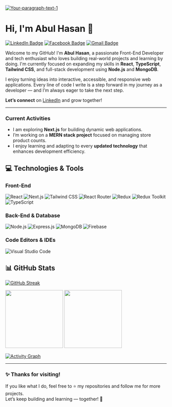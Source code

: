 <a href="https://ibb.co.com/hxsj157T"><img src="https://i.ibb.co.com/TDcSqXvN/Your-paragraph-text-1.png" alt="Your-paragraph-text-1" border="0"></a>
# Hi, I'm Abul Hasan 👋

[![LinkedIn Badge](https://img.shields.io/badge/-LinkedIn-blue?style=flat&logo=Linkedin&logoColor=white&link=https://www.linkedin.com/in/md-abul-hasem-a6931a317/)](https://www.linkedin.com/in/md-abul-hasem-a6931a317/)
[![Facebook Badge](https://img.shields.io/badge/-Facebook-1877F2?style=flat&logo=facebook&logoColor=white&link=https://www.facebook.com/AbulHasanFB)](https://www.facebook.com/AbulHasanFB)
[![Gmail Badge](https://img.shields.io/badge/-abulhasan7bd@gmail.com-c14438?style=flat&logo=Gmail&logoColor=white&link=mailto:abulhasan7bd@gmail.com)](mailto:abulhasan7bd@gmail.com)

Welcome to my GitHub! I'm **Abul Hasan**, a passionate Front-End Developer and tech enthusiast who loves building real-world projects and learning by doing. I'm currently focused on expanding my skills in **React**, **TypeScript**, **Tailwind CSS**, and full-stack development using **Node.js** and **MongoDB**.

I enjoy turning ideas into interactive, accessible, and responsive web applications. Every line of code I write is a step forward in my journey as a developer — and I’m always eager to take the next step.

**Let’s connect** on [LinkedIn](https://www.linkedin.com/in/md-abul-hasem-a6931a317/) and grow together!

---

### Current Activities
- I am exploring **Next.js** for building dynamic web applications.  
- I’m working on a **MERN stack project** focused on managing store product counts.  
- I enjoy learning and adapting to every **updated technology** that enhances development efficiency.


## 💻 Technologies & Tools

### Front-End
<p>
  <img alt="React" src="https://img.shields.io/badge/React-20232a?style=for-the-badge&logo=react&logoColor=61dafb"/>
  <img alt="Next.js" src="https://img.shields.io/badge/Next.js-000000?style=for-the-badge&logo=nextdotjs"/>
  <img alt="Tailwind CSS" src="https://img.shields.io/badge/Tailwind_CSS-06B6D4?style=for-the-badge&logo=tailwindcss&logoColor=white"/>
  <img alt="React Router" src="https://img.shields.io/badge/React_Router-CA4245?style=for-the-badge&logo=reactrouter&logoColor=white"/>
  <img alt="Redux" src="https://img.shields.io/badge/Redux-593D88?style=for-the-badge&logo=redux&logoColor=white"/>
  <img alt="Redux Toolkit" src="https://img.shields.io/badge/Redux_Toolkit-764ABC?style=for-the-badge&logo=redux&logoColor=white"/>
  <img alt="TypeScript" src="https://img.shields.io/badge/TypeScript-3178C6?style=for-the-badge&logo=typescript&logoColor=white"/>
</p>

### Back-End & Database
<p>
  <img alt="Node.js" src="https://img.shields.io/badge/Node.js-339933?style=for-the-badge&logo=nodedotjs&logoColor=white"/>
  <img alt="Express.js" src="https://img.shields.io/badge/Express.js-000000?style=for-the-badge&logo=express&logoColor=white"/>
  <img alt="MongoDB" src="https://img.shields.io/badge/MongoDB-47A248?style=for-the-badge&logo=mongodb&logoColor=white"/>
  <img alt="Firebase" src="https://img.shields.io/badge/Firebase-FFCA28?style=for-the-badge&logo=firebase&logoColor=black"/>
</p>

### Code Editors & IDEs
<p>
  <img alt="Visual Studio Code" src="https://img.shields.io/badge/vsocde-black?style=for-the-badge&logo=v"/>
</p>

## 📊 GitHub Stats

[![GitHub Streak](https://github-readme-streak-stats.herokuapp.com/?user=abulhasan7bd&)](https://git.io/streak-stats)

<p align="left">
  <img height="180em" src="https://github-readme-stats.vercel.app/api?username=abulhasan7bd&show_icons=true&theme=github_dark&hide_border=true" />
  <img height="180em" src="https://github-readme-stats.vercel.app/api/top-langs/?username=abulhasan7bd&layout=compact&theme=github_dark&hide_border=true" />
</p>

[![Activity Graph](https://github-readme-activity-graph.vercel.app/graph?username=abulhasan7bd&theme=github-dark-dimmed&custom_title=Abul%20Hasan's%20GitHub%20Activity&hide_border=true)](https://github.com/ashutosh00710/github-readme-activity-graph)

---

### ✨ Thanks for visiting!

If you like what I do, feel free to ⭐️ my repositories and follow me for more projects.  
Let’s keep building and learning — together! 🙌
